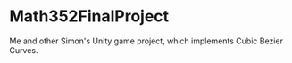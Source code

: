# Math352FinalProject
Me and other Simon's Unity game project, which implements Cubic Bezier Curves.
